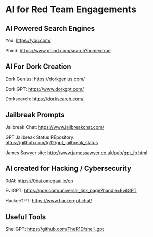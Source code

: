# AI for Red Team Engagements

## AI Powered Search Engines

You:
https://you.com/

Phind:
https://www.phind.com/search?home=true

## AI For Dork Creation

Dork Genius: 
https://dorkgenius.com/

Dork GPT:
https://www.dorkgpt.com/

Dorksearch:
https://dorksearch.com/

## Jailbreak Prompts

Jailbreak Chat:
https://www.jailbreakchat.com/

GPT Jailbreak Status REpository:
https://github.com/tg12/gpt_jailbreak_status

James Sawyer site:
http://www.jamessawyer.co.uk/pub/gpt_jb.html

## AI created for Hacking / Cybersecurity

0dAI:
https://0dai.omegaai.io/en

EvilGPT:
https://poe.com/universal_link_page?handle=EvilGPT  

HackerGPT:
https://www.hackergpt.chat/


## Useful Tools

ShellGPT:
https://github.com/TheR1D/shell_gpt
